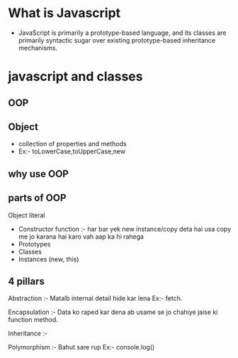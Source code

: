 # What is Javascript
- JavaScript is primarily a prototype-based language, and its classes are primarily syntactic sugar over existing prototype-based inheritance mechanisms. 


# javascript and classes

## OOP

## Object
- collection of properties and methods
- Ex:- toLowerCase,toUpperCase,new

## why use OOP

## parts of OOP
Object literal 

- Constructor function :- har bar yek new instance/copy deta hai usa copy me jo karana hai karo vah aap ka hi rahega
- Prototypes
- Classes
- Instances (new, this)


## 4 pillars
Abstraction :- Matalb internal detail hide kar lena Ex:- fetch.

Encapsulation :- Data ko raped kar dena ab usame se jo chahiye jaise ki function method.

Inheritance :- 

Polymorphism :- Bahut sare rup Ex:- console.log()